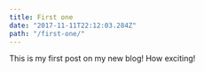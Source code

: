 ```yaml
---
title: First one
date: "2017-11-11T22:12:03.284Z"
path: "/first-one/"
---
```


This is my first post on my new blog! How exciting!